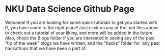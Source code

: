 # NKU Data Science Github Page

Welcome! If you are looking for some quick tutorials to get you started with R, you have come to the right place! Just click on any of the .md files above to check out a tutorial of your liking, and more will be added in the future! Also, check the Blogs folder if you are interested in seeing any of the past "tip of the week" blogs we have written, and the "hacks" folder for `any past hackathons that we have been a part of.
